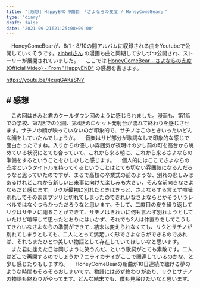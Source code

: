 ```yaml
---
title: "[感想] HappyEND 9曲目 「さよならの支度 / HoneyComeBear」"
type: "diary"
draft: false
date: "2021-09-21T21:25:08+09:00"
---
```


　HoneyComeBearが、8/1 - 8/10の間アルバムに収録される曲をYoutubeで公開していくそうです。[zinbeiさん](https://twitter.com/tz036) の漫画も曲と同期して少しづつ公開され、ストーリーが展開されていました。
　ここでは [HoneyComeBear - さよならの支度 (Official Video) - From "HappyEND"](https://youtu.be/4cugGAKsSNY) の感想を書きます。

https://youtu.be/4cugGAKsSNY

## # 感想
　この回はきみと君のクールダウン回のように感じられました。漫画も、第1話での学校、第7話での公園、第4話のロケット発射台が流れて終わりを感じさせます。サチノの顔が映っていないのが印象的で、サチノはこのときいったいどんな顔をしていたんでしょうか。
　音楽はサビ部分が歌詞なしで印象的な感じで面白かったですね。入りからの優しい雰囲気が夜明けの少し前の町を高台から眺めている状況にとても合っていて、これから来る朝に、これから来るさよならの準備をするということをひしひしと感じます。
　個人的にはここでさよならの支度というタイトルを持ってくるということはとても切ない雰囲気になるんだろうなと思っていたのですが、まるで高校の卒業式の前のような、別れの悲しみはあるけれどこれから新しい出来事に向けた楽しみも大きい、そんな前向きなさよならだと感じます。リクが最初に別れたときはきっと、さよならすら言えず喧嘩別れしてそのままプツリと切れてしまったのできれいなさよならとかそういうレベルではなくつらかっただろうなと思います。そして、二度目の夏を繰り返してリクはサチノに謝ることができて、サチノはきれいに何も言わず別れようとしていたけど喧嘩して思ったとおりにはいかず、それでも2人は仲直りをしてこうしてきれいなさよならの準備ができて...結末は変えられなくても、リクとサチノが別れてしまうとしても、二人にとって満足いく形でさよならができるのであれば、それもまたひとつ美しい物語として存在していてほしいなと思います。
　また君に逢えた日は同じように笑うんだ、という歌詞がとても素敵です。二人はどこで再開するのでしょうか？ニライカナイがここで関連しているのかな、と少し感じたりもしますね。
　HoneyComeBearの新曲が10日連続で聴ける夢のような時間もそろそろおしまいです。物語には必ず終わりがあり、リクとサチノの物語も終わりがやってます。どんな結末でも、僕も見届けたいなと思います。
